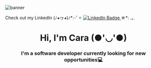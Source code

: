 ![banner](https://github.com/caraaf/caraaf/assets/137832995/f36673ec-0666-447e-8da1-406f82eafb68)
<div id="badges" 
  <h3> Check out my LinkedIn (ﾉ◕ヮ◕)ﾉ*:･ﾟ✧ <a href="https://www.linkedin.com/in/carakolehmainen/">
    <img src="https://img.shields.io/badge/LinkedIn-blue?style=for-the-badge&logo=linkedin&logoColor=white" alt="LinkedIn Badge"/>
  </a> ☆*: .｡.
</div>
<h1 align="center"> Hi, I'm Cara (●'◡'●) </h1>

<h3 align="center"> I'm a software developer currently looking for new opportunities💻 </h3>


